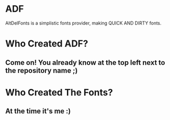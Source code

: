 # ADF
AltDelFonts is a simplistic fonts provider, making QUICK AND DIRTY fonts. 
# Who Created ADF?
## Come on! You already know at the top left next to the repository name ;)
# Who Created The Fonts?
## At the time it's me :)
